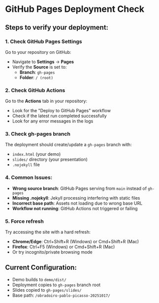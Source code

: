 # GitHub Pages Deployment Check

## Steps to verify your deployment:

### 1. Check GitHub Pages Settings
Go to your repository on GitHub:
- Navigate to **Settings** → **Pages**
- Verify the **Source** is set to:
  - **Branch**: `gh-pages`
  - **Folder**: `/ (root)`

### 2. Check GitHub Actions
Go to the **Actions** tab in your repository:
- Look for the "Deploy to GitHub Pages" workflow
- Check if the latest run completed successfully
- Look for any error messages in the logs

### 3. Check gh-pages branch
The deployment should create/update a `gh-pages` branch with:
- `index.html` (your demo)
- `slides/` directory (your presentation)
- `.nojekyll` file

### 4. Common Issues:
- **Wrong source branch**: GitHub Pages serving from `main` instead of `gh-pages`
- **Missing .nojekyll**: Jekyll processing interfering with static files
- **Incorrect base path**: Assets not loading due to wrong base URL
- **Workflow not running**: GitHub Actions not triggered or failing

### 5. Force refresh
Try accessing the site with a hard refresh:
- **Chrome/Edge**: Ctrl+Shift+R (Windows) or Cmd+Shift+R (Mac)
- **Firefox**: Ctrl+F5 (Windows) or Cmd+Shift+R (Mac)
- Or try incognito/private browsing mode

## Current Configuration:
- Demo builds to `demo/dist/`
- Deployment copies to `gh-pages` branch root
- Slides copied to `gh-pages/slides/`
- Base path: `/obradoiro-pablo-picasso-20251017/`
